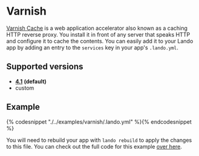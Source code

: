 Varnish
=======

[Varnish Cache](https://varnish-cache.org/intro/index.html#intro) is a web application accelerator also known as a caching HTTP reverse proxy. You install it in front of any server that speaks HTTP and configure it to cache the contents. You can easily add it to your Lando app by adding an entry to the `services` key in your app's `.lando.yml`.

Supported versions
------------------

*   **[4.1](https://hub.docker.com/r/eeacms/varnish/)** **(default)**
*   custom

Example
-------

{% codesnippet "./../examples/varnish/.lando.yml" %}{% endcodesnippet %}

You will need to rebuild your app with `lando rebuild` to apply the changes to this file. You can check out the full code for this example [over here](https://github.com/lando/lando/tree/master/examples/varnish).
